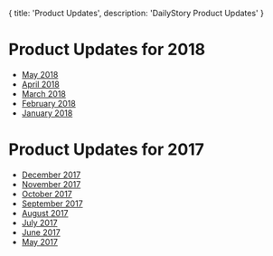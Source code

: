 {
	title: 'Product Updates',
	description: 'DailyStory Product Updates'
}
# Product Updates for 2018
* [May 2018](2018/may)
* [April 2018](2018/april)
* [March 2018](2018/march)
* [February 2018](2018/february)
* [January 2018](2018/january)

# Product Updates for 2017
* [December 2017](2017/december)
* [November 2017](2017/november)
* [October 2017](2017/october)
* [September 2017](2017/september)
* [August 2017](2017/august)
* [July 2017](2017/july)
* [June 2017](2017/june)
* [May 2017](2017/may)